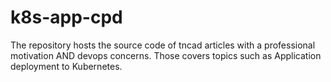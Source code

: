 # k8s-app-cpd
The repository hosts the source code of tncad articles with a professional motivation AND devops concerns. Those covers topics such as Application deployment to Kubernetes.

